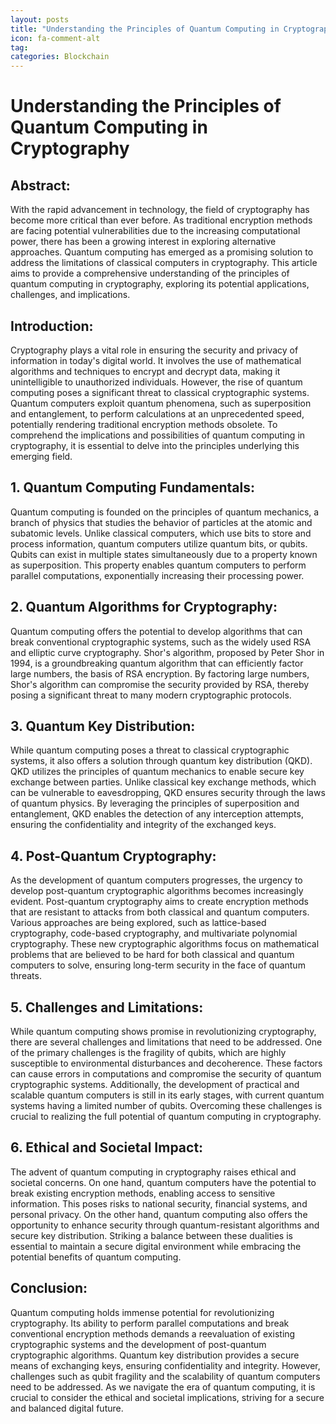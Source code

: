```yaml
---
layout: posts
title: "Understanding the Principles of Quantum Computing in Cryptography"
icon: fa-comment-alt
tag:      
categories: Blockchain
---
```



# Understanding the Principles of Quantum Computing in Cryptography

## Abstract:
With the rapid advancement in technology, the field of cryptography has become more critical than ever before. As traditional encryption methods are facing potential vulnerabilities due to the increasing computational power, there has been a growing interest in exploring alternative approaches. Quantum computing has emerged as a promising solution to address the limitations of classical computers in cryptography. This article aims to provide a comprehensive understanding of the principles of quantum computing in cryptography, exploring its potential applications, challenges, and implications.

## Introduction:
Cryptography plays a vital role in ensuring the security and privacy of information in today's digital world. It involves the use of mathematical algorithms and techniques to encrypt and decrypt data, making it unintelligible to unauthorized individuals. However, the rise of quantum computing poses a significant threat to classical cryptographic systems. Quantum computers exploit quantum phenomena, such as superposition and entanglement, to perform calculations at an unprecedented speed, potentially rendering traditional encryption methods obsolete. To comprehend the implications and possibilities of quantum computing in cryptography, it is essential to delve into the principles underlying this emerging field.

## 1. Quantum Computing Fundamentals:
Quantum computing is founded on the principles of quantum mechanics, a branch of physics that studies the behavior of particles at the atomic and subatomic levels. Unlike classical computers, which use bits to store and process information, quantum computers utilize quantum bits, or qubits. Qubits can exist in multiple states simultaneously due to a property known as superposition. This property enables quantum computers to perform parallel computations, exponentially increasing their processing power.

## 2. Quantum Algorithms for Cryptography:
Quantum computing offers the potential to develop algorithms that can break conventional cryptographic systems, such as the widely used RSA and elliptic curve cryptography. Shor's algorithm, proposed by Peter Shor in 1994, is a groundbreaking quantum algorithm that can efficiently factor large numbers, the basis of RSA encryption. By factoring large numbers, Shor's algorithm can compromise the security provided by RSA, thereby posing a significant threat to many modern cryptographic protocols.

## 3. Quantum Key Distribution:
While quantum computing poses a threat to classical cryptographic systems, it also offers a solution through quantum key distribution (QKD). QKD utilizes the principles of quantum mechanics to enable secure key exchange between parties. Unlike classical key exchange methods, which can be vulnerable to eavesdropping, QKD ensures security through the laws of quantum physics. By leveraging the principles of superposition and entanglement, QKD enables the detection of any interception attempts, ensuring the confidentiality and integrity of the exchanged keys.

## 4. Post-Quantum Cryptography:
As the development of quantum computers progresses, the urgency to develop post-quantum cryptographic algorithms becomes increasingly evident. Post-quantum cryptography aims to create encryption methods that are resistant to attacks from both classical and quantum computers. Various approaches are being explored, such as lattice-based cryptography, code-based cryptography, and multivariate polynomial cryptography. These new cryptographic algorithms focus on mathematical problems that are believed to be hard for both classical and quantum computers to solve, ensuring long-term security in the face of quantum threats.

## 5. Challenges and Limitations:
While quantum computing shows promise in revolutionizing cryptography, there are several challenges and limitations that need to be addressed. One of the primary challenges is the fragility of qubits, which are highly susceptible to environmental disturbances and decoherence. These factors can cause errors in computations and compromise the security of quantum cryptographic systems. Additionally, the development of practical and scalable quantum computers is still in its early stages, with current quantum systems having a limited number of qubits. Overcoming these challenges is crucial to realizing the full potential of quantum computing in cryptography.

## 6. Ethical and Societal Impact:
The advent of quantum computing in cryptography raises ethical and societal concerns. On one hand, quantum computers have the potential to break existing encryption methods, enabling access to sensitive information. This poses risks to national security, financial systems, and personal privacy. On the other hand, quantum computing also offers the opportunity to enhance security through quantum-resistant algorithms and secure key distribution. Striking a balance between these dualities is essential to maintain a secure digital environment while embracing the potential benefits of quantum computing.

## Conclusion:
Quantum computing holds immense potential for revolutionizing cryptography. Its ability to perform parallel computations and break conventional encryption methods demands a reevaluation of existing cryptographic systems and the development of post-quantum cryptographic algorithms. Quantum key distribution provides a secure means of exchanging keys, ensuring confidentiality and integrity. However, challenges such as qubit fragility and the scalability of quantum computers need to be addressed. As we navigate the era of quantum computing, it is crucial to consider the ethical and societal implications, striving for a secure and balanced digital future.